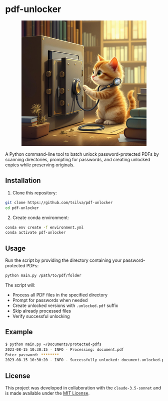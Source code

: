 # pdf-unlocker

<p align="center">
  <img src="logo.jpg" alt="PDF Unlocker Logo" width="400"/>
</p>

A Python command-line tool to batch unlock password-protected PDFs by scanning directories, prompting for passwords, and creating unlocked copies while preserving originals.

## Installation

1. Clone this repository:
```bash
git clone https://github.com/tsilva/pdf-unlocker
cd pdf-unlocker
```

2. Create conda environment:
```bash
conda env create -f environment.yml
conda activate pdf-unlocker
```

## Usage

Run the script by providing the directory containing your password-protected PDFs:

```bash
python main.py /path/to/pdf/folder
```

The script will:
- Process all PDF files in the specified directory
- Prompt for passwords when needed
- Create unlocked versions with `.unlocked.pdf` suffix
- Skip already processed files
- Verify successful unlocking

## Example

```bash
$ python main.py ~/Documents/protected-pdfs
2023-08-15 10:30:15 - INFO - Processing: document.pdf
Enter password: ********
2023-08-15 10:30:20 - INFO - Successfully unlocked: document.unlocked.pdf
```

## License

This project was developed in collaboration with the `claude-3.5-sonnet` and is made available under the [MIT License](LICENSE).